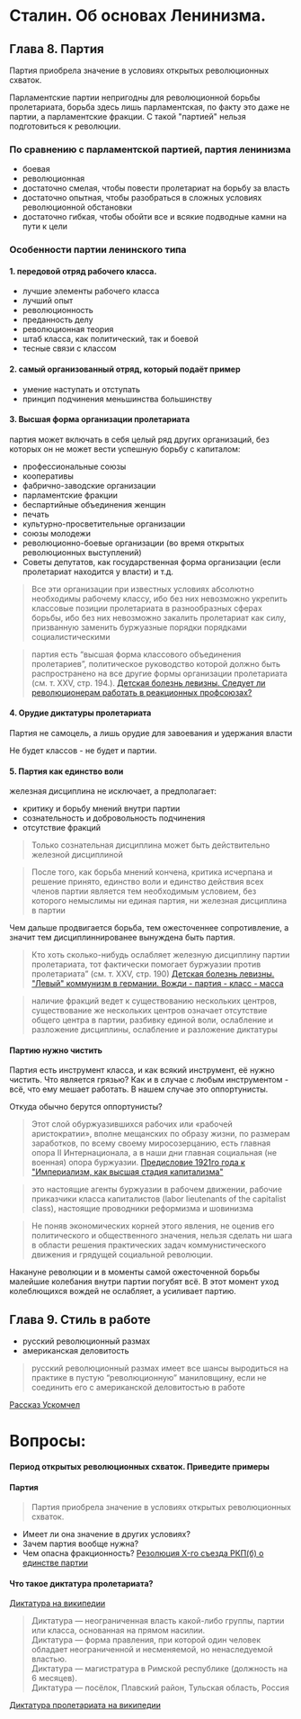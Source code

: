 # Сталин. Об основах Ленинизма. 

## Глава 8. Партия

Партия приобрела значение в условиях открытых революционных схваток.  
  
Парламентские партии непригодны для революционной борьбы пролетариата, борьба здесь лишь парламентская, по факту это даже не партии, а парламентские фракции. С такой "партией" нельзя подготовиться к революции.

### По сравнению с парламентской партией, партия ленинизма
- боевая
- революционная
- достаточно смелая, чтобы повести пролетариат на борьбу за власть
- достаточно опытная, чтобы разобраться в сложных условиях революционной обстановки
- достаточно гибкая, чтобы обойти все и всякие подводные камни на пути к цели

### Особенности партии ленинского типа

#### 1. передовой отряд рабочего класса.
- лучшие элементы рабочего класса
- лучший опыт
- революционность
- преданность делу
- революционная теория
- штаб класса, как политический, так и боевой
- тесные связи с классом

#### 2. самый организованный отряд, который подаёт пример
- умение наступать и отступать
- принцип подчинения меньшинства большинству

#### 3. Высшая форма организации пролетариата
партия может включать в себя целый ряд других организаций, без которых он не может вести успешную борьбу с капиталом: 
- профессиональные союзы
- кооперативы
- фабрично-заводские организации
- парламентские фракции
- беспартийные объединения женщин
- печать
- культурно-просветительные организации
- союзы молодежи
- революционно-боевые организации (во время открытых революционных выступлений)
- Советы депутатов, как государственная форма организации (если пролетариат находится у власти) 
и т.д. 

> Все эти организации при известных условиях абсолютно необходимы рабочему классу, ибо без них невозможно укрепить классовые позиции пролетариата в разнообразных сферах борьбы, ибо без них невозможно закалить пролетариат как силу, призванную заменить буржуазные порядки порядками социалистическими

> партия есть “высшая форма классового объединения пролетариев”, политическое руководство которой должно быть распространено на все другие формы организации пролетариата (см. т. XXV, стр. 194.).
[Детская болезнь левизны. Следует ли революционерам работать в реакционных профсоюзах?](https://www.marxists.org/russkij/lenin/1920/leftwing/07.htm)

#### 4. Орудие диктатуры пролетариата

Партия не самоцель, а лишь орудие для завоевания и удержания власти

Не будет классов - не будет и партии.

#### 5. Партия как единство воли
железная дисциплина не исключает, а предполагает: 
- критику и борьбу мнений внутри партии
- сознательность и добровольность подчинения 
- отсутствие фракций

> Только сознательная дисциплина может быть действительно железной дисциплиной

> После того, как борьба мнений кончена, критика исчерпана и решение принято, единство воли и единство действия всех членов партии является тем необходимым условием, без которого немыслимы ни единая партия, ни железная дисциплина в партии

Чем дальше продвигается борьба, тем ожесточеннее сопротивление, а значит тем дисциплиннированее вынуждена быть партия.

> Кто хоть сколько-нибудь ослабляет железную дисциплину партии пролетариата, тот фактически помогает буржуазии против пролетариата” (см. т. XXV, стр. 190) [Детская болезнь левизны. "Левый" коммунизм в германии. Вожди - партия - класс - масса](https://www.marxists.org/russkij/lenin/1920/leftwing/06.htm)

> наличие фракций ведет к существованию нескольких центров, существование же нескольких центров означает отсутствие общего центра в партии, разбивку единой воли, ослабление и разложение дисциплины, ослабление и разложение диктатуры

#### Партию нужно чистить
Партия есть инструмент класса, и как всякий инструмент, её нужно чистить.
Что является грязью? Как и в случае с любым инструментом - всё, что ему мешает работать. В нашем случае это оппортунисты. 

Откуда обычно берутся оппортунисты?

> Этот слой обуржуазившихся рабочих или «рабочей аристократии», вполне мещанских по образу жизни, по размерам заработков, по всему своему миросозерцанию, есть главная опора II Интернационала, а в наши дни главная социальная (не военная) опора буржуазии. [Предисловие 1921го года к "Империализм, как высшая стадия капитализма"](https://esperanto.mv.ru/Marksismo/Lenin_Imperialism/imp.html#pr2.5)

> это настоящие агенты буржуазии в рабочем движении, рабочие приказчики класса капиталистов (labor lieutenants of the capitalist class), настоящие проводники реформизма и шовинизма

> Не поняв экономических корней этого явления, не оценив его политического и общественного значения, нельзя сделать ни шага в области решения практических задач коммунистического движения и грядущей социальной революции. 

Накануне революции и в моменты самой ожесточенной борьбы малейшие колебания внутри партии погубят всё. В этот момент уход колеблющихся вождей не ослабляет, а усиливает партию.

## Глава 9. Стиль в работе

- русский революционный размах
- американская деловитость

> русский революционный размах имеет все шансы выродиться на практике в пустую “революционную” маниловщину, если не соединить его с американской деловитостью в работе

[Рассказ Ускомчел](https://zaqokm37.github.io/study/stalin/leninism_basics/uskomchel.html)

# Вопросы:

#### Период открытых революционных схваток. Приведите примеры

#### Партия
> Партия приобрела значение в условиях открытых революционных схваток.  
- Имеет ли она значение в других условиях? 
- Зачем партия вообще нужна?
- Чем опасна фракционность?
[Резолюция X-го съезда РКП(б) о единстве партии](http://doc.histrf.ru/20/rezolyutsiya-x-go-sezda-rkp-b-o-edinstve-partii/)

#### Что такое диктатура пролетариата?

[Диктатура на википедии](https://ru.wikipedia.org/wiki/%D0%94%D0%B8%D0%BA%D1%82%D0%B0%D1%82%D1%83%D1%80%D0%B0_(%D0%B7%D0%BD%D0%B0%D1%87%D0%B5%D0%BD%D0%B8%D1%8F))
> Диктатура — неограниченная власть какой-либо группы, партии или класса, основанная на прямом насилии.  
> Диктатура — форма правления, при которой один человек обладает неограниченной и несменяемой, но ненаследуемой властью.  
> Диктатура — магистратура в Римской республике (должность на 6 месяцев).  
> Диктатура — посёлок, Плавский район, Тульская область, Россия  

[Диктатура пролетариата на википедии](https://ru.wikipedia.org/wiki/%D0%94%D0%B8%D0%BA%D1%82%D0%B0%D1%82%D1%83%D1%80%D0%B0_%D0%BF%D1%80%D0%BE%D0%BB%D0%B5%D1%82%D0%B0%D1%80%D0%B8%D0%B0%D1%82%D0%B0#cite_note-1)